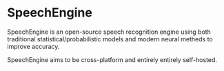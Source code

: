 # SpeechEngine

SpeechEngine is an open-source speech recognition engine using both traditional
statistical/probabilistic models and modern neural metheds to improve accuracy.

SpeechEngine aims to be cross-platform and entirely entirely self-hosted.
